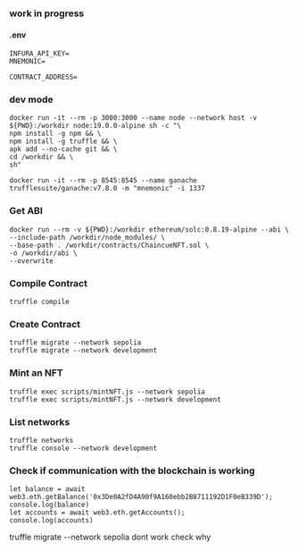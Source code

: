 ### work in progress

#### .env

```
INFURA_API_KEY=
MNEMONIC=

CONTRACT_ADDRESS=
```

### dev mode

```
docker run -it --rm -p 3000:3000 --name node --network host -v ${PWD}:/workdir node:19.0.0-alpine sh -c "\
npm install -g npm && \
npm install -g truffle && \
apk add --no-cache git && \
cd /workdir && \
sh"

docker run -it --rm -p 8545:8545 --name ganache trufflesuite/ganache:v7.8.0 -m "mnemonic" -i 1337
```

### Get ABI

```
docker run --rm -v ${PWD}:/workdir ethereum/solc:0.8.19-alpine --abi \
--include-path /workdir/node_modules/ \
--base-path . /workdir/contracts/ChaincueNFT.sol \
-o /workdir/abi \
--overwrite
```

### Compile Contract

```
truffle compile
```

### Create Contract

```
truffle migrate --network sepolia
truffle migrate --network development
```

### Mint an NFT

```
truffle exec scripts/mintNFT.js --network sepolia
truffle exec scripts/mintNFT.js --network development
```

### List networks

```
truffle networks
truffle console --network development
```

### Check if communication with the blockchain is working

```
let balance = await web3.eth.getBalance('0x3De0A2fD4A90f9A160ebb2B8711192D1F0eB339D');
console.log(balance)
let accounts = await web3.eth.getAccounts();
console.log(accounts)
```

truffle migrate --network sepolia dont work check why
